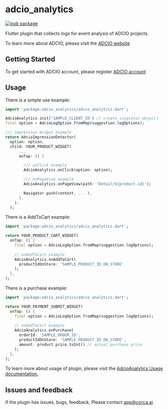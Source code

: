 #  adcio_analytics
[![pub package](https://img.shields.io/pub/v/adcio_analytics.svg)](https://pub.dev/packages/adcio_analytics)

Flutter plugin that collects logs for event analysis of ADCIO projects.

To learn more about ADCIO, please visit the [ADCIO website](https://www.adcio.ai/)

## Getting Started
To get started with ADCIO account, please register [ADCIO account](https://app.adcio.ai/en/)

## Usage
There is a simple use example:

```dart
import 'package:adcio_analytics/adcio_analytics.dart';

AdcioAnalytics.init('SAMPLE_CLIENT_ID') // create singleton objectㅏ
final option = AdcioLogOption.fromMap(suggestion.logOptions);

/// impression Widget example
return AdcioImpressionDetector(
  option: option,
  child: YOUR_PRODUCT_WIDGET(
      ...
      onTap: () {

        /// onClick example
        AdcioAnalytics.onClick(option: option);

        /// onPageView example
        AdcioAnalytics.onPageView(path: 'Detail/${product.id}');

        Navigator.push(context, ... ),
      },
    ),
  );
```

There is a AddToCart example:
```dart
import 'package:adcio_analytics/adcio_analytics.dart';

return YOUR_PRODUCT_CART_WIDGET(
  onTap: () {
    final option = AdcioLogOption.fromMap(suggestion.logOptions);
    
    // onAddToCart example
    AdcioAnalytics.onAddToCart(
      productIdOnStore: 'SAMPLE_PRODUCT_ID_ON_STORE'
    );
  },
);
```

There is a purchase example:
```dart
import 'package:adcio_analytics/adcio_analytics.dart';

return YOUR_PAYMENT_SUBMIT_WIDGET(
  onTap: () {
    final option = AdcioLogOption.fromMap(suggestion.logOptions);
    
    // onAddToCart example
    AdcioAnalytics.onPurchase(
      orderId: 'SAMPLE_ORDER_ID',
      productIdOnStore: 'SAMPLE_PRODUCT_ID_ON_STORE',
      amount: product.price.toInt() // actual purchase price
    );
  },
);
```
To learn more about usage of plugin, please visit the [AdcioAnalytics Usage documentation.](https://docs.adcio.ai/en/sdk/flutter/log-collection)

## Issues and feedback
If the plugin has issues, bugs, feedback, Please contact <app@corca.ai>.